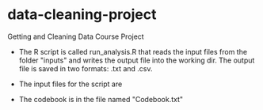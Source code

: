 # data-cleaning-project
Getting and Cleaning Data Course Project

- The R script is called run_analysis.R that reads the input files from the folder "inputs" and writes the output file into the working dir. The output file is saved in two formats: .txt and .csv.

- The input files for the script are  

- The codebook is in the file named "Codebook.txt"
